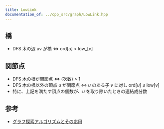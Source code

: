 ```yaml
---
title: LowLink
documentation_of: ../cpp_src/graph/LowLink.hpp
---
```


## 橋
- DFS 木の辺 uv が橋 $\iff$ ord[$u$] < low_[$v$]

## 関節点
- DFS 木の根が関節点 $\iff$ (次数) > $1$
- DFS 木の根以外の頂点 $u$ が関節点 $\iff$ $u$ のある子 $v$ に対し ord[$u$] $\leq$ low[$v$]
- 特に、上記を満たす頂点の個数が、$u$ を取り除いたときの連結成分数 


## 参考

- [グラフ探索アルゴリズムとその応用](https://hos.ac/slides/20110504_graph.pdf)
